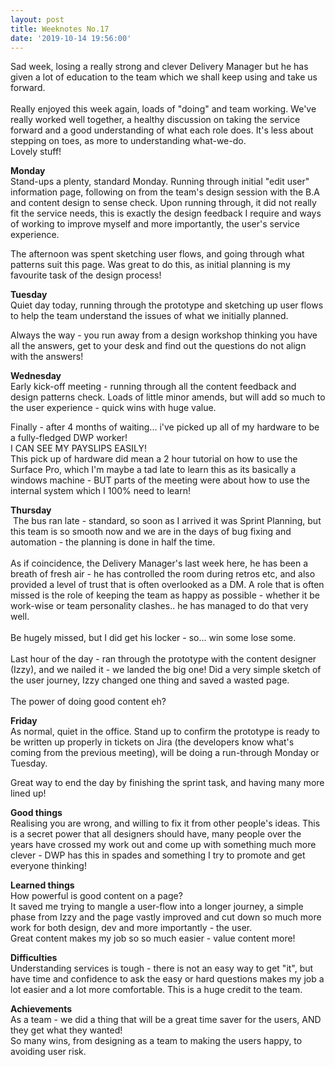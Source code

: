 ```yaml
---
layout: post
title: Weeknotes No.17
date: '2019-10-14 19:56:00'
---
```

Sad week, losing a really strong and clever Delivery Manager but he has given a lot of education to the team which we shall keep using and take us forward.
<br><br>
Really enjoyed this week again, loads of "doing" and team working.
We've really worked well together, a healthy discussion on taking the service forward and a good understanding of what each role does. It's less about stepping on toes, as more to understanding what-we-do.
<br>
Lovely stuff!

<strong>Monday</strong><br>
Stand-ups a plenty, standard Monday.
Running through initial "edit user" information page, following on from the team's design session with the B.A and content design to sense check.
Upon running through, it did not really fit the service needs, this is exactly the design feedback I require and ways of working to improve myself and more importantly, the user's service experience.

The afternoon was spent sketching user flows, and going through what patterns suit this page. Was great to do this, as initial planning is my favourite task of the design process!

<strong>Tuesday</strong><br>
Quiet day today, running through the prototype and sketching up user flows to help the team understand the issues of what we initially planned.

Always the way - you run away from a design workshop thinking you have all the answers, get to your desk and find out the questions do not align with the answers!

<strong>Wednesday</strong><br>
Early kick-off meeting - running through all the content feedback and design patterns check. Loads of little minor amends, but will add so much to the user experience - quick wins with huge value.

Finally - after 4 months of waiting... i've picked up all of my hardware to be a fully-fledged DWP worker!<br>
I CAN SEE MY PAYSLIPS EASILY!<br>
This pick up of hardware did mean a 2 hour tutorial on how to use the Surface Pro, which I'm maybe a tad late to learn this as its basically a windows machine - BUT parts of the meeting were about how to use the internal system which I 100% need to learn!

<strong>Thursday</strong><br>
 The bus ran late - standard, so soon as I arrived it was Sprint Planning, but this team is so smooth now and we are in the days of bug fixing and automation - the planning is done in half the time.
<br><br>
As if coincidence, the Delivery Manager's last week here, he has been a breath of fresh air - he has controlled the room during retros etc, and also provided a level of trust that is often overlooked as a DM. A role that is often missed is the role of keeping the team as happy as possible - whether it be work-wise or team personality clashes.. he has managed to do that very well.
<br><br>
Be hugely missed, but I did get his locker - so... win some lose some.
<br><br>
Last hour of the day - ran through the prototype with the content designer (Izzy), and we nailed it - we landed the big one! Did a very simple sketch of the user journey, Izzy changed one thing and saved a wasted page.
<br><br>
The power of doing good content eh?

<strong>Friday</strong><br>
As normal, quiet in the office.
Stand up to confirm the prototype is ready to be written up properly in tickets on Jira (the developers know what's coming from the previous meeting), will be doing a run-through Monday or Tuesday.

Great way to end the day by finishing the sprint task, and having many more lined up!

<strong>Good things</strong><br>
Realising you are wrong, and willing to fix it from other people's ideas.
This is a secret power that all designers should have, many people over the years have crossed my work out and come up with something much more clever - DWP has this in spades and something I try to promote and get everyone thinking!

<strong>Learned things</strong><br>
How powerful is good content on a page?<br>
It saved me trying to mangle a user-flow into a longer journey, a simple phase from Izzy and the page vastly improved and cut down so much more work for both design, dev and more importantly - the user.<br>
Great content makes my job so so much easier - value content more!

<strong>Difficulties</strong><br>
Understanding services is tough - there is not an easy way to get "it", but have time and confidence to ask the easy or hard questions makes my job a lot easier and a lot more comfortable. This is a huge credit to the team.

<strong>Achievements</strong><br>
As a team - we did a thing that will be a great time saver for the users, AND they get what they wanted!<br>
So many wins, from designing as a team to making the users happy, to avoiding user risk.


